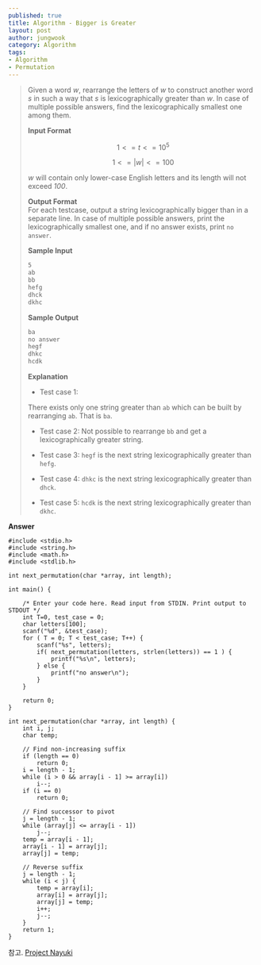 ```yaml
---
published: true
title: Algorithm - Bigger is Greater
layout: post
author: jungwook
category: Algorithm
tags:
- Algorithm
- Permutation
---
```


>Given a word _w_, rearrange the letters of  _w_ to construct another word _s_ in such a way that _s_ is lexicographically greater than _w_. In case of multiple possible answers, find the lexicographically smallest one among them.  
>
>**Input Format**  
>
>$$1 <= t <= 10^5$$  
>
>$$1 <= |w| <= 100$$
>
> _w_ will contain only lower-case English letters and its length will not exceed _100_.  
>
>**Output Format**  
>For each testcase, output a string lexicographically bigger than  in a separate line. In case of multiple possible answers, print the lexicographically smallest one, and if no answer exists, print `no answer`.  
>  
>**Sample Input**  
>
>```bash  
>5  
>ab  
>bb  
>hefg  
>dhck  
>dkhc  
>```  
>
>**Sample Output**
>
>```bash  
>ba  
>no answer  
>hegf  
>dhkc  
>hcdk  
>```  
>
>**Explanation**  
>
>+ Test case 1:  
>
>There exists only one string greater than `ab` which can be built by rearranging `ab`. That is `ba`.
>
>+ Test case 2:
>Not possible to rearrange `bb` and get a lexicographically greater string.
>
>+ Test case 3: 
>`hegf` is the next string lexicographically greater than `hefg`.
>
>+ Test case 4: 
>`dhkc` is the next string lexicographically greater than `dhck`.
>
>+ Test case 5: 
>`hcdk` is the next string lexicographically greater than `dkhc`.

**Answer**

```{.cpp}
#include <stdio.h>  
#include <string.h>  
#include <math.h>  
#include <stdlib.h>  
  
int next_permutation(char *array, int length);  
  
int main() {  
  
    /* Enter your code here. Read input from STDIN. Print output to STDOUT */  
    int T=0, test_case = 0;  
    char letters[100];  
    scanf("%d", &test_case);  
    for ( T = 0; T < test_case; T++) {  
        scanf("%s", letters);  
        if( next_permutation(letters, strlen(letters)) == 1 ) {  
            printf("%s\n", letters);  
        } else {  
            printf("no answer\n");  
        }  
    }  
      
    return 0;  
}  
  
int next_permutation(char *array, int length) {  
	int i, j;  
	char temp;  
	  
	// Find non-increasing suffix  
	if (length == 0)  
		return 0;  
	i = length - 1;  
	while (i > 0 && array[i - 1] >= array[i])  
		i--;  
	if (i == 0)  
		return 0;  
	  
	// Find successor to pivot  
	j = length - 1;  
	while (array[j] <= array[i - 1])  
		j--;  
	temp = array[i - 1];  
	array[i - 1] = array[j];  
	array[j] = temp;  
	  
	// Reverse suffix  
	j = length - 1;  
	while (i < j) {  
		temp = array[i];  
		array[i] = array[j];  
		array[j] = temp;  
		i++;  
		j--;  
	}  
	return 1;  
}  
```

참고. [Project Nayuki](https://www.nayuki.io/page/next-lexicographical-permutation-algorithm)


